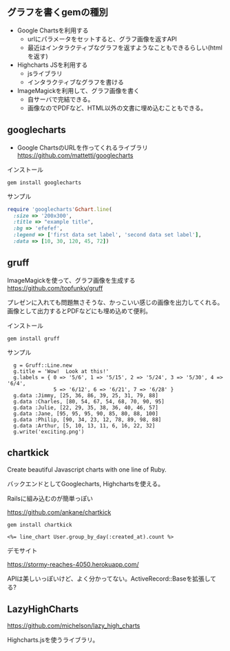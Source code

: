 ## グラフを書くgemの種別
* Google Chartsを利用する
   * urlにパラメータをセットすると、グラフ画像を返すAPI
   * 最近はインタラクティブなグラフを返すようなこともできるらしい(htmlを返す)
* Highcharts JSを利用する
   * jsライブラリ
   * インタラクティブなグラフを書ける
* ImageMagickを利用して、グラフ画像を書く
   * 自サーバで完結できる。
   * 画像なのでPDFなど、HTML以外の文書に埋め込むこともできる。


## googlecharts

* Google ChartsのURLを作ってくれるライブラリ 
https://github.com/mattetti/googlecharts
 

インストール  

```
gem install googlecharts
```

サンプル
```googlecharts.rb
require 'googlecharts'Gchart.line(
  :size => '200x300',
  :title => "example title",
  :bg => 'efefef',
  :legend => ['first data set label', 'second data set label'],
  :data => [10, 30, 120, 45, 72])
```


## gruff

ImageMagickを使って、グラフ画像を生成する
https://github.com/topfunky/gruff

プレゼンに入れても問題無さそうな、かっこいい感じの画像を出力してくれる。
画像として出力するとPDFなどにも埋め込めて便利。

インストール
```
gem install gruff
```

サンプル
```
  g = Gruff::Line.new
  g.title = 'Wow!  Look at this!'
  g.labels = { 0 => '5/6', 1 => '5/15', 2 => '5/24', 3 => '5/30', 4 => '6/4',
               5 => '6/12', 6 => '6/21', 7 => '6/28' }
  g.data :Jimmy, [25, 36, 86, 39, 25, 31, 79, 88]
  g.data :Charles, [80, 54, 67, 54, 68, 70, 90, 95]
  g.data :Julie, [22, 29, 35, 38, 36, 40, 46, 57]
  g.data :Jane, [95, 95, 95, 90, 85, 80, 88, 100]
  g.data :Philip, [90, 34, 23, 12, 78, 89, 98, 88]
  g.data :Arthur, [5, 10, 13, 11, 6, 16, 22, 32]
  g.write('exciting.png')
```


## chartkick

Create beautiful Javascript charts with one line of Ruby. 


バックエンドとしてGooglecharts, Highchartsを使える。


Railsに組み込むのが簡単っぽい


https://github.com/ankane/chartkick

```
gem install chartkick
```


```
<%= line_chart User.group_by_day(:created_at).count %>
```

デモサイト

https://stormy-reaches-4050.herokuapp.com/






APIは美しいっぽいけど、よく分かってない。ActiveRecord::Baseを拡張してる?




## LazyHighCharts


https://github.com/michelson/lazy_high_charts

Highcharts.jsを使うライブラリ。


